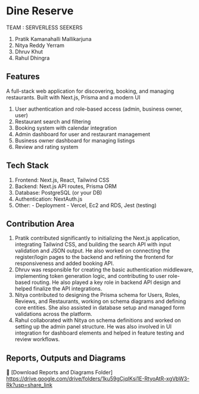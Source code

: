 # Dine Reserve 
TEAM : SERVERLESS SEEKERS 
1) Pratik Kamanahalli Mallikarjuna
2) Nitya Reddy Yerram
3) Dhruv Khut
4) Rahul Dhingra

## Features
A full-stack web application for discovering, booking, and managing restaurants. Built with Next.js, Prisma and a modern UI
1) User authentication and role-based access (admin, business owner, user)
2) Restaurant search and filtering
3) Booking system with calendar integration
4) Admin dashboard for user and restaurant management
5) Business owner dashboard for managing listings
6) Review and rating system

## Tech Stack
1) Frontend: Next.js, React, Tailwind CSS
2) Backend: Next.js API routes, Prisma ORM
3) Database: PostgreSQL (or your DB)
4) Authentication: NextAuth.js
5) Other: - Deployment - Vercel, Ec2 and RDS, Jest (testing)

## Contribution Area 
1) Pratik contributed significantly to initializing the Next.js application, integrating Tailwind CSS, and building the search API with input validation and JSON output. He also worked on connecting the register/login pages to the backend and refining the frontend for responsiveness and added booking API.
2) Dhruv was responsible for creating the basic authentication middleware, implementing token generation logic, and contributing to user role-based routing. He also played a key role in backend API design and helped finalize the API integrations.
3) Nitya contributed to designing the Prisma schema for Users, Roles, Reviews, and Restaurants, working on schema diagrams and defining core entities. She also assisted in database setup and managed form validations across the platform.
4) Rahul collaborated with Nitya on schema definitions and worked on setting up the admin panel structure. He was also involved in UI integration for dashboard elements and helped in feature testing and review workflows.


## Reports, Outputs and Diagrams 
📁 [Download Reports and Diagrams Folder] https://drive.google.com/drive/folders/1ku59gCjqIKsi1E-RtyoAtR-xgVbW3-Rk?usp=share_link
